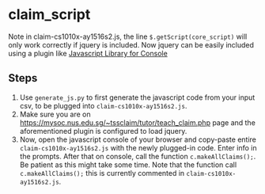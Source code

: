 # claim_script

Note in claim-cs1010x-ay1516s2.js, the line `$.getScript(core_script)` will only work correctly if jquery is included. Now jquery can be easily included using a plugin like [Javascript Library for Console](https://chrome.google.com/webstore/detail/javascript-library-for-co/hoooohdeiheekoemicbaeeiaokjhnpko)

## Steps
1. Use `generate_js.py` to first generate the javascript code from your input csv, to be plugged into `claim-cs1010x-ay1516s2.js`.
2. Make sure you are on https://mysoc.nus.edu.sg/~tssclaim/tutor/teach_claim.php page and the aforementioned plugin is configured to load jquery.
3. Now, open the javascript console of your browser and copy-paste entire `claim-cs1010x-ay1516s2.js` with the newly plugged-in code. Enter info in the prompts. After that on console, call the function `c.makeAllClaims();`. Be patient as this might take some time. Note that the function call `c.makeAllClaims();` this is currently commented in `claim-cs1010x-ay1516s2.js`.
